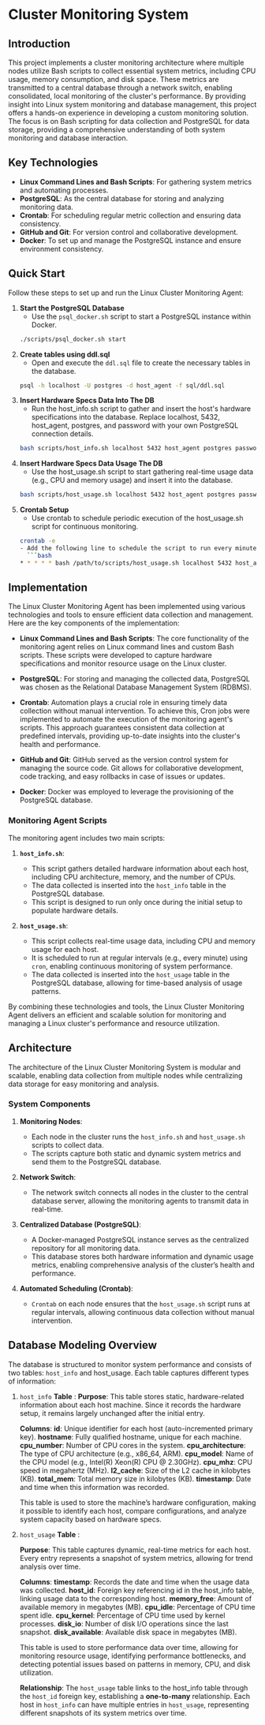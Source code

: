 # Cluster Monitoring System

## Introduction

This project implements a cluster monitoring architecture where multiple nodes utilize Bash scripts to collect essential system metrics, including CPU usage, memory consumption, and disk space. These metrics are transmitted to a central database through a network switch, enabling consolidated, local monitoring of the cluster's performance. By providing insight into Linux system monitoring and database management, this project offers a hands-on experience in developing a custom monitoring solution. The focus is on Bash scripting for data collection and PostgreSQL for data storage, providing a comprehensive understanding of both system monitoring and database interaction.

## Key Technologies

- **Linux Command Lines and Bash Scripts**: For gathering system metrics and automating processes.
- **PostgreSQL**: As the central database for storing and analyzing monitoring data.
- **Crontab**: For scheduling regular metric collection and ensuring data consistency.
- **GitHub and Git**: For version control and collaborative development.
- **Docker**: To set up and manage the PostgreSQL instance and ensure environment consistency.


## Quick Start

Follow these steps to set up and run the Linux Cluster Monitoring Agent:

1. **Start the PostgreSQL Database**
   - Use the `psql_docker.sh` script to start a PostgreSQL instance within Docker.
   ```bash
   ./scripts/psql_docker.sh start
   
2. **Create tables using ddl.sql**
   - Open and execute the `ddl.sql` file to create the necessary tables in the database.
   ```bash
   psql -h localhost -U postgres -d host_agent -f sql/ddl.sql
   
3. **Insert Hardware Specs Data Into The DB**
   - Run the host_info.sh script to gather and insert the host's hardware specifications into the database. Replace localhost, 5432, host_agent, postgres, and password with your own PostgreSQL connection details.
   ```bash
   bash scripts/host_info.sh localhost 5432 host_agent postgres password

4. **Insert Hardware Specs Data Usage The DB**
   - Use the host_usage.sh script to start gathering real-time usage data (e.g., CPU and memory usage) and insert it into the database.
   ```bash
   bash scripts/host_usage.sh localhost 5432 host_agent postgres password
   
5. **Crontab Setup**
   - Use crontab to schedule periodic execution of the host_usage.sh script for continuous monitoring.
   ```bash
   crontab -e
   - Add the following line to schedule the script to run every minute (modify as needed):
     ```bash
   * * * * * bash /path/to/scripts/host_usage.sh localhost 5432 host_agent postgres password


## Implementation

The Linux Cluster Monitoring Agent has been implemented using various technologies and tools to ensure efficient data collection and management. Here are the key components of the implementation:

- **Linux Command Lines and Bash Scripts**: The core functionality of the monitoring agent relies on Linux command lines and custom Bash scripts. These scripts were developed to capture hardware specifications and monitor resource usage on the Linux cluster.

- **PostgreSQL**: For storing and managing the collected data, PostgreSQL was chosen as the Relational Database Management System (RDBMS).

- **Crontab**: Automation plays a crucial role in ensuring timely data collection without manual intervention. To achieve this, Cron jobs were implemented to automate the execution of the monitoring agent's scripts. This approach guarantees consistent data collection at predefined intervals, providing up-to-date insights into the cluster's health and performance.

- **GitHub and Git**: GitHub served as the version control system for managing the source code. Git allows for collaborative development, code tracking, and easy rollbacks in case of issues or updates.

- **Docker**: Docker was employed to leverage the provisioning of the PostgreSQL database.

### Monitoring Agent Scripts

The monitoring agent includes two main scripts:

1. **`host_info.sh`**: 
   - This script gathers detailed hardware information about each host, including CPU architecture, memory, and the number of CPUs.
   - The data collected is inserted into the `host_info` table in the PostgreSQL database.
   - This script is designed to run only once during the initial setup to populate hardware details.

2. **`host_usage.sh`**:
   - This script collects real-time usage data, including CPU and memory usage for each host.
   - It is scheduled to run at regular intervals (e.g., every minute) using `cron`, enabling continuous monitoring of system performance.
   - The data collected is inserted into the `host_usage` table in the PostgreSQL database, allowing for time-based analysis of usage patterns.

By combining these technologies and tools, the Linux Cluster Monitoring Agent delivers an efficient and scalable solution for monitoring and managing a Linux cluster's performance and resource utilization.


## Architecture

The architecture of the Linux Cluster Monitoring System is modular and scalable, enabling data collection from multiple nodes while centralizing data storage for easy monitoring and analysis.

### System Components

1. **Monitoring Nodes**:
   - Each node in the cluster runs the `host_info.sh` and `host_usage.sh` scripts to collect data.
   - The scripts capture both static and dynamic system metrics and send them to the PostgreSQL database.
   
2. **Network Switch**:
   - The network switch connects all nodes in the cluster to the central database server, allowing the monitoring agents to transmit data in real-time.

3. **Centralized Database (PostgreSQL)**:
   - A Docker-managed PostgreSQL instance serves as the centralized repository for all monitoring data.
   - This database stores both hardware information and dynamic usage metrics, enabling comprehensive analysis of the cluster’s health and performance.

4. **Automated Scheduling (Crontab)**:
   - `Crontab` on each node ensures that the `host_usage.sh` script runs at regular intervals, allowing continuous data collection without manual intervention.

## Database Modeling Overview
The database is structured to monitor system performance and consists of two tables: `host_info` and host_usage. Each table captures different types of information:

1. `host_info` **Table** :
   **Purpose**: This table stores static, hardware-related information about each host machine. Since it records the hardware setup, it remains largely unchanged after the         initial entry.

   **Columns**:
   **id**: Unique identifier for each host (auto-incremented primary key).
   **hostname**: Fully qualified hostname, unique for each machine.
   **cpu_number**: Number of CPU cores in the system.
   **cpu_architecture**: The type of CPU architecture (e.g., x86_64, ARM).
   **cpu_model**: Name of the CPU model (e.g., Intel(R) Xeon(R) CPU @ 2.30GHz).
   **cpu_mhz**: CPU speed in megahertz (MHz).
   **l2_cache**: Size of the L2 cache in kilobytes (KB).
   **total_mem**: Total memory size in kilobytes (KB).
   **timestamp**: Date and time when this information was recorded.

   This table is used to store the machine’s hardware configuration, making it possible to identify each host, compare configurations, and analyze system capacity based on         hardware specs.


2. `host_usage` **Table** :

   **Purpose**: This table captures dynamic, real-time metrics for each host. Every entry represents a snapshot of system metrics, allowing for trend analysis over time.

   **Columns**:
   **timestamp**: Records the date and time when the usage data was collected.
   **host_id**: Foreign key referencing id in the host_info table, linking usage data to the corresponding host.
   **memory_free**: Amount of available memory in megabytes (MB).
   **cpu_idle**: Percentage of CPU time spent idle.
   **cpu_kernel**: Percentage of CPU time used by kernel processes.
   **disk_io**: Number of disk I/O operations since the last snapshot.
   **disk_available**: Available disk space in megabytes (MB).

   This table is used to store performance data over time, allowing for monitoring resource usage, identifying performance bottlenecks, and detecting potential issues based on     patterns in memory, CPU, and disk utilization.

   **Relationship**:
   The `host_usage` table links to the host_info table through the `host_id` foreign key, establishing a **one-to-many** relationship. Each host in `host_info` can have 
   multiple entries in `host_usage`, representing different snapshots of its system metrics over time.




   
